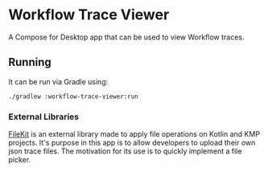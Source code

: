 # Workflow Trace Viewer

A Compose for Desktop app that can be used to view Workflow traces.

## Running

It can be run via Gradle using:

```shell
./gradlew :workflow-trace-viewer:run
```

### External Libraries

[FileKit](https://github.com/vinceglb/FileKit) is an external library made to apply file operations on Kotlin and KMP projects. It's purpose in this app is to allow developers to upload their own json trace files. The motivation for its use is to quickly implement a file picker.
